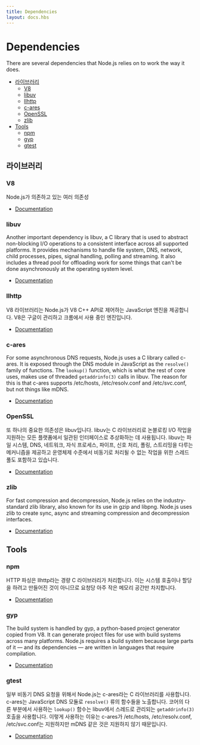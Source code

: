 ```yaml
---
title: Dependencies
layout: docs.hbs
---
```


# Dependencies

There are several dependencies that Node.js relies on to work the way it does.

* [라이브러리](#libraries)
  * [V8](#v8)
  * [libuv](#libuv)
  * [llhttp](#llhttp)
  * [c-ares](#c-ares)
  * [OpenSSL](#openssl)
  * [zlib](#zlib)
* [Tools](#tools)
  * [npm](#npm)
  * [gyp](#gyp)
  * [gtest](#gtest)

## 라이브러리

### V8

Node.js가 의존하고 있는 여러 의존성

* [Documentation](https://v8.dev/docs)

### libuv

Another important dependency is libuv, a C library that is used to abstract non-blocking I/O operations to a consistent interface across all supported platforms. It provides mechanisms to handle file system, DNS, network, child processes, pipes, signal handling, polling and streaming. It also includes a thread pool for offloading work for some things that can't be done asynchronously at the operating system level.

* [Documentation](http://docs.libuv.org/)

### llhttp

V8 라이브러리는 Node.js가 V8 C++ API로 제어하는 JavaScript 엔진을 제공합니다. V8은 구글이 관리하고 크롬에서 사용 중인 엔진입니다.

* [Documentation](https://github.com/nodejs/llhttp)

### c-ares

For some asynchronous DNS requests, Node.js uses a C library called c-ares. It is exposed through the DNS module in JavaScript as the `resolve()` family of functions. The `lookup()` function, which is what the rest of core uses, makes use of threaded `getaddrinfo(3)` calls in libuv. The reason for this is that c-ares supports /etc/hosts, /etc/resolv.conf and /etc/svc.conf, but not things like mDNS.

* [Documentation](https://c-ares.haxx.se/docs.html)

### OpenSSL

또 하나의 중요한 의존성은 libuv입니다. libuv는 C 라이브러리로 논블로킹 I/O 작업을 지원하는 모든 플랫폼에서 일관된 인터페이스로 추상화하는 데 사용됩니다. libuv는 파일 시스템, DNS, 네트워크, 자식 프로세스, 파이프, 신호 처리, 폴링, 스트리밍을 다루는 메커니즘을 제공하고 운영체제 수준에서 비동기로 처리될 수 없는 작업을 위한 스레드 풀도 포함하고 있습니다.

* [Documentation](https://www.openssl.org/docs/)

### zlib

For fast compression and decompression, Node.js relies on the industry-standard zlib library, also known for its use in gzip and libpng. Node.js uses zlib to create sync, async and streaming compression and decompression interfaces.

* [Documentation](https://www.zlib.net/manual.html)

## Tools

### npm

HTTP 파싱은 llhttp라는 경량 C 라이브러리가 처리합니다. 이는 시스템 호출이나 할당을 하려고 만들어진 것이 아니므로 요청당 아주 작은 메모리 공간만 차지합니다.

* [Documentation](https://docs.npmjs.com/)

### gyp

The build system is handled by gyp, a python-based project generator copied from V8. It can generate project files for use with build systems across many platforms. Node.js requires a build system because large parts of it — and its dependencies — are written in languages that require compilation.

* [Documentation](https://gyp.gsrc.io/docs/UserDocumentation.md)

### gtest

일부 비동기 DNS 요청을 위해서 Node.js는 c-ares라는 C 라이브러리를 사용합니다. c-ares는 JavaScript DNS 모듈로 `resolve()` 류의 함수들을 노출합니다. 코어의 다른 부분에서 사용하는 `lookup()` 함수는 libuv에서 스레드로 관리되는 `getaddrinfo(3)` 호출을 사용합니다. 이렇게 사용하는 이유는 c-ares가 /etc/hosts, /etc/resolv.conf, /etc/svc.conf는 지원하지만 mDNS 같은 것은 지원하지 않기 때문입니다.

* [Documentation](https://code.google.com/p/googletest/wiki/V1_7_Documentation)
